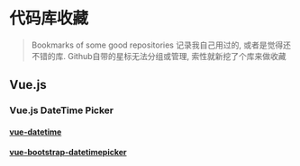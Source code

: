 # 代码库收藏
> Bookmarks of some good repositories
> 记录我自己用过的, 或者是觉得还不错的库.
> Github自带的星标无法分组或管理, 索性就新挖了个库来做收藏

## Vue.js
### Vue.js DateTime Picker

  #### [vue-datetime](https://github.com/mariomka/vue-datetime)
  
  #### [vue-bootstrap-datetimepicker](https://github.com/ankurk91/vue-bootstrap-datetimepicker)
  
